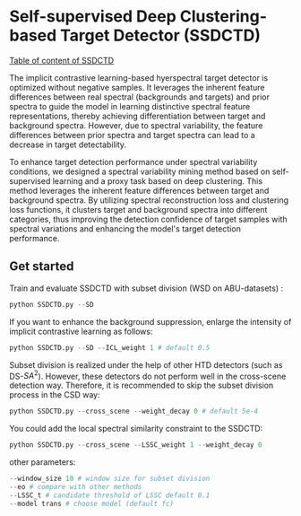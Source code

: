 # Self-supervised Deep Clustering-based Target Detector (SSDCTD) 

[Table of content of SSDCTD](./SSDCTD.png)

The implicit contrastive learning-based hyerspectral target detector is optimized without negative samples. It leverages the inherent feature differences between real spectral (backgrounds and targets) and prior spectra to guide the model in learning distinctive spectral feature representations, thereby achieving differentiation between target and background spectra. However, due to spectral variability, the feature differences between prior spectra and target spectra can lead to a decrease in target detectability.

To enhance target detection performance under spectral variability conditions, we designed a spectral variability mining method based on self-supervised learning and a proxy task based on deep clustering. This method leverages the inherent feature differences between target and background spectra. By utilizing spectral reconstruction loss and clustering loss functions, it clusters target and background spectra into different categories, thus improving the detection confidence of target samples with spectral variations and enhancing the model's target detection performance.

## Get started

Train and evaluate SSDCTD with subset division (WSD on ABU-datasets) :

```python
python SSDCTD.py --SD 
```

If you want to enhance the background suppression, enlarge the intensity of implicit contrastive learning as follows:

```python
python SSDCTD.py --SD --ICL_weight 1 # default 0.5
```

Subset division is realized under the help of other HTD detectors (such as DS-$SA^2$). However, these detectors do not perform well in the cross-scene detection way. Therefore, it is recommended to skip the subset division process in the CSD way:

```python
python SSDCTD.py --cross_scene --weight_decay 0 # default 5e-4
```

You could add the local spectral similarity constraint to the SSDCTD:

```python
python SSDCTD.py --cross_scene --LSSC_weight 1 --weight_decay 0
```

other parameters:

```python
--window_size 10 # window size for subset division
--eo # compare with other methods
--LSSC_t # candidate threshold of LSSC default 0.1
--model trans # choose model (default fc)
```

